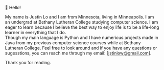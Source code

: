 👋 Hello! 

My name is Justin Lo and I am from Minnesota, living in Minneapolis. I am an undergrad at Bethany Lutheran College studying computer science. I am eager to learn because I believe the best way to enjoy life is to be a life-long learner in everything that I do.  
Though my main language is Python and I have numerious projects made in Java from my previous computer science courses while at Bethany Lutheran College. Feel free to look around and if you have any questions or sugesstions, you can reach me through my email: [jstinlow@gmail.com].

Thank you for reading. 
